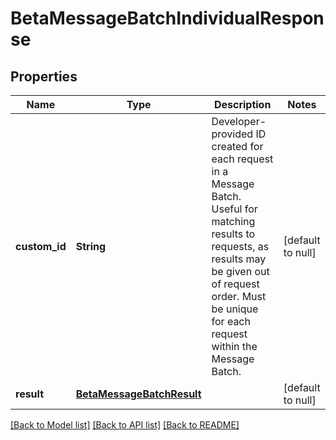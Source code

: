 # BetaMessageBatchIndividualResponse
## Properties

| Name | Type | Description | Notes |
|------------ | ------------- | ------------- | -------------|
| **custom\_id** | **String** | Developer-provided ID created for each request in a Message Batch. Useful for matching results to requests, as results may be given out of request order.  Must be unique for each request within the Message Batch. | [default to null] |
| **result** | [**BetaMessageBatchResult**](BetaMessageBatchResult.md) |  | [default to null] |

[[Back to Model list]](../README.md#documentation-for-models) [[Back to API list]](../README.md#documentation-for-api-endpoints) [[Back to README]](../README.md)

